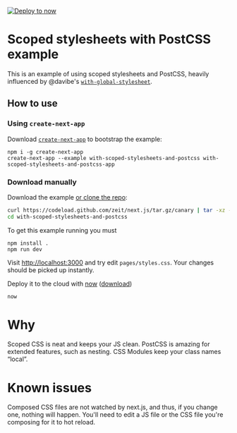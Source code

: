 [![Deploy to now](https://deploy.now.sh/static/button.svg)](https://deploy.now.sh/?repo=https://github.com/zeit/next.js/tree/master/examples/with-scoped-stylesheets-and-postcss)
# Scoped stylesheets with PostCSS example

This is an example of using scoped stylesheets and PostCSS, heavily influenced by @davibe's [`with-global-stylesheet`](https://github.com/zeit/next.js/tree/master/examples/with-global-stylesheet).

## How to use

### Using `create-next-app`

Download [`create-next-app`](https://github.com/segmentio/create-next-app) to bootstrap the example:

```
npm i -g create-next-app
create-next-app --example with-scoped-stylesheets-and-postcss with-scoped-stylesheets-and-postcss-app
```

### Download manually

Download the example [or clone the repo](https://github.com/zeit/next.js):

```bash
curl https://codeload.github.com/zeit/next.js/tar.gz/canary | tar -xz --strip=2 next.js-canary/examples/with-scoped-stylesheets-and-postcss
cd with-scoped-stylesheets-and-postcss
```

To get this example running you must

    npm install .
    npm run dev

Visit [http://localhost:3000](http://localhost:3000) and try edit `pages/styles.css`. Your changes should be picked up instantly.

Deploy it to the cloud with [now](https://zeit.co/now) ([download](https://zeit.co/download))

```bash
now
```

# Why

Scoped CSS is neat and keeps your JS clean. PostCSS is amazing for extended features, such as nesting. CSS Modules keep your class names “local”.

# Known issues

Composed CSS files are not watched by next.js, and thus, if you change one, nothing will happen. You'll need to edit a JS file or the CSS file you're composing for it to hot reload.
